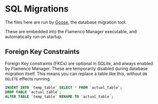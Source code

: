 # SQL Migrations

The files here are run by [Goose][goose], the database migration tool.

[goose]: https://pkg.go.dev/github.com/pressly/goose/v3

These are embedded into the Flamenco Manager executable, and automatically run
on startup.

## Foreign Key Constraints

Foreign Key constraints (FKCs) are optional in SQLite, and always enabled by
Flamenco Manager. These are temporarily disabled during database migration
itself. This means you can replace a table like this, without `ON DELETE`
effects running.

```sql
INSERT INTO `temp_table` SELECT * FROM `actual_table`;
DROP TABLE `actual_table`;
ALTER TABLE `temp_table` RENAME TO `actual_table`;
```
